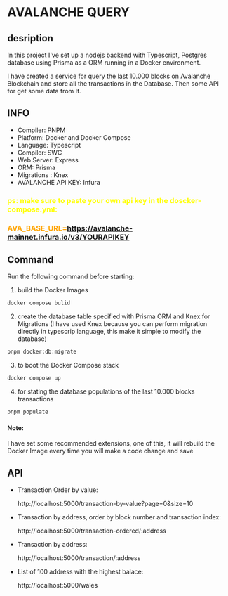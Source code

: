 # AVALANCHE QUERY

## desription
In this project I've set up a nodejs backend with Typescript, Postgres database using Prisma as a ORM running in a Docker environment.

I have created a service for query the last 10.000 blocks on Avalanche Blockchain and store all the transactions in the Database.
Then some API for get some data from It.

## INFO

- Compiler: PNPM
- Platform: Docker and Docker Compose
- Language: Typescript
- Compiler: SWC
- Web Server: Express
- ORM: Prisma 
- Migrations : Knex
- AVALANCHE API KEY: Infura 

### <span style="color:yellow;">ps: make sure to paste your own api key in the doscker-compose.yml:</span>
### <span style="color:orange;">AVA_BASE_URL=https://avalanche-mainnet.infura.io/v3/YOURAPIKEY</span>

## Command

Run the following command before starting:

1. build the Docker Images
```cmd
docker compose bulid
```
2. create the database table specified with Prisma ORM and Knex for Migrations (I have used Knex because you can perform migration directly in typescrip language, this make it simple to modify the database)
```cmd
pnpm docker:db:migrate
```
3. to boot the Docker Compose stack
```cmd
docker compose up
```
4. for stating the database populations of the last 10.000 blocks transactions
```cmd
pnpm populate
```

#### Note:
I have set some recommended extensions, one of this, it will rebuild the Docker Image every time you will make a code change and save


## API

* Transaction Order by value:

    http://localhost:5000/transaction-by-value?page=0&size=10

* Transaction by address, order by block number and transaction index:

    http://localhost:5000/transaction-ordered/:address

* Transaction by address:

    http://localhost:5000/transaction/:address

* List of 100 address with the highest balace:

    http://localhost:5000/wales
